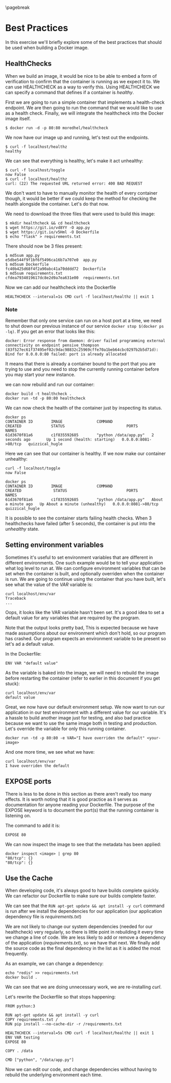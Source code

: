 \pagebreak

# Best Practices

In this exercise we'll briefly explore some of the best practices that
should be used when building a Docker image. 


## HealthChecks

When we build an image, it would be nice to be able to embed a form of
verification to confirm that the container is running as we expect it
to. We can use 
HEALTHCHECK as a way to verify this. Using HEALTHCHECK we can specify
a command that defines if a container is _healthy_. 

First we are going to run a simple container that implements a
health-check endpoint. We are then going to run the command that we
would like to use as a health check. Finally, we will integrate the
healthcheck into the Docker image itself.

```
$ docker run -d -p 80:80 moredhel/healthcheck
```

We now have our image up and running, let's test out the endpoints.

```
$ curl -f localhost/healthz
healthy
```

We can see that everything is healthy, let's make it act unhealthy:

```
$ curl -f localhost/toggle
now False
$ curl -f localhost/healthz
curl: (22) The requested URL returned error: 400 BAD REQUEST
```

We don't want to have to manually monitor the health of every
container though, it would be better if we could keep the method for
checking the health alongside the container. Let's do that now.

We need to download the three files that were used to build this
image:

```
$ mkdir healthcheck && cd healthcheck
$ wget https://git.io/vd8YY -O app.py
$ wget https://git.io/v5Hml -O Dockerfile
$ echo "flask" > requirements.txt
```

There should now be 3 files present:

```
$ md5sum app.py
e5dbe544f9f1bf6f5496ca16b7a707e0  app.py
$ md5sum Dockerfile
fc40b425d68f4f2a90abc41a70dddd72  Dockerfile
$ md5sum requirements.txt
cfdea7934019617dc8e2d9a7ea631e00  requirements.txt
```

Now we can add our healthcheck into the Dockerfile

```
HEALTHCHECK --interval=1s CMD curl -f localhost/healthz || exit 1
```

### Note
Remember that only one service can run on a host port at a time, we
need to shut down our previous instance of our service `docker stop
$(docker ps -lq)`. 
If you get an error that looks like this:

```
docker: Error response from daemon: driver failed programming external connectivity on endpoint pensive_thompson (83f527ec61f37495ef02c9dac98832c25969cffe70a1beb64cbc0297b2b5d71d): Bind for 0.0.0.0:80 failed: port is already allocated
```

It means that there is already a container bound to the port that you
are trying to use and you need to stop the currently running container
before you may start your new instance.

we can now rebuild and run our container:


```
docker build -t healthcheck .
docker run -td -p 80:80 healthcheck
```

We can now check the health of the container just by inspecting its status.

```
docker ps
CONTAINER ID        IMAGE               COMMAND                 CREATED             STATUS                           PORTS                  NAMES
61d3670f81a6        c1f835592685        "python /data/app.py"   2 seconds ago       Up 1 second (health: starting)   0.0.0.0:8081->80/tcp   quizzical_hugle

```

Here we can see that our container is healthy. If we now make our
container unhealthy:

```
curl -f localhost/toggle
now False
```

```
docker ps
CONTAINER ID        IMAGE               COMMAND                 CREATED              STATUS                          PORTS                  NAMES
61d3670f81a6        c1f835592685        "python /data/app.py"   About a minute ago   Up About a minute (unhealthy)   0.0.0.0:8081->80/tcp   quizzical_hugle
```

It is possible to see the container starts failing health checks. When
3 healthchecks have failed (after 5 seconds), the container is put into the _unhealthy_ state.

## Setting environment variables

Sometimes it's useful to set environment variables that are different
in different environments. One such example would be to tell your
application what log level to run at. We can configure environment
variables that can be set when the container is built, and optionally
overriden when the container is run. We are going to continue using
the container that you have built, let's see what the value of the
_VAR_ variable is:

```
curl localhost/env/var
Traceback
...
```

Oops, it looks like the VAR variable hasn't been set. It's a good idea
to set a default value for any variables that are required by the
program.

Note that the output looks pretty bad, This is expected because we
have made assumptions about our environment which don't hold, so our
program has crashed. Our program expects an environment variable to be
present so let's ad a default value.

In the Dockerfile:

```
ENV VAR "default value"
```

As the variable is baked into the image, we will need to rebuild the
image before restarting the container (refer to earlier in this
document if you get stuck):

```
curl localhost/env/var
default value
```

Great, we now have our default environment setup. We now want to run
our application in our test environment with a different value for our
variable. It's a hassle to build another image just for testing, and
also bad practice because we want to use the same image both in
testing and production. Let's override the variable for only this
running container.

```
docker run -td -p 80:80 -e VAR="I have overriden the default" <your-image>
```

And one more time, we see what we have:

```
curl localhost/env/var
I have overriden the default
```

## EXPOSE ports

There is less to be done in this section as there aren't really too
many effects. It is worth noting that it is good practice as it serves
as documentation for anyone reading your Dockerfile. The purpose of
the EXPOSE keyword is to document the port(s) that the running container
is listening on.

The command to add it is:

```
EXPOSE 80
```

We can now inspect the image to see that the metadata has been
applied:

```
docker inspect <image> | grep 80
"80/tcp": {}
"80/tcp": {}
```


## Use the Cache

When developing code, it's always good to have builds complete
quickly. We can refactor our Dockerfile to make sure our builds
complete faster.

We can see that the `RUN apt-get update && apt install -y curl`
command is run after we install the dependencies for our application
(our application dependency file is _requirements.txt_)

We are not likely to change our system dependencies (needed for our
healthcheck) very regularly, so there is little point in rebuilding it
every time we change a line of code. We are less likely to add or
remove a dependency of the application (_requirements.txt_), so we
have that next. We finally add the source code as the final dependency
in the list as it is added the most frequently.

As an example, we can change a dependency:

```
echo "redis" >> requirements.txt
docker build .
```

We can see that we are doing unnecessary work, we are re-installing
_curl_.

Let's rewrite the Dockerfile so that stops happening:

```
FROM python:3

RUN apt-get update && apt install -y curl
COPY requirements.txt /
RUN pip install --no-cache-dir -r /requirements.txt

HEALTHCHECK --interval=5s CMD curl -f localhost/healthz || exit 1
ENV VAR testing
EXPOSE 80

COPY . /data

CMD ["python", "/data/app.py"]
```

Now we can edit our code, and change dependencies without having to
rebuild the underlying environment each time.
